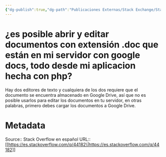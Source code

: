```yaml
---
{"dg-publish":true,"dg-path":"Publicaciones Externas/Stack Exchange/Stack Overflow en español/es.stackoverflow.com-44182.md","permalink":"/publicaciones-externas/stack-exchange/stack-overflow-en-espanol/es-stackoverflow-com-44182/","title":"¿es posible abrir y editar documentos con extensión .doc que están en mi servidor con google docs, todo desde mi aplicacion hecha con php?","hide":true,"noteIcon":"\"0\"","created":"2024-04-03T12:49:10.626-06:00","updated":"2024-04-05T16:43:48.818-06:00"}
---
```


# ¿es posible abrir y editar documentos con extensión .doc que están en mi servidor con google docs, todo desde mi aplicacion hecha con php?

Hay dos editores de texto y  cualquiera de los dos requiere que el documento se encuentra almacenado en Google Drive, así que no es posible usarlos para editar los documentos en tu servidor, en otras palabras, primero debes cargar los documentos a Google Drive.

# Metadata
Source:: Stack Overflow en español
URL:: [[https://es.stackoverflow.com/q/44182\|https://es.stackoverflow.com/q/44182]]

